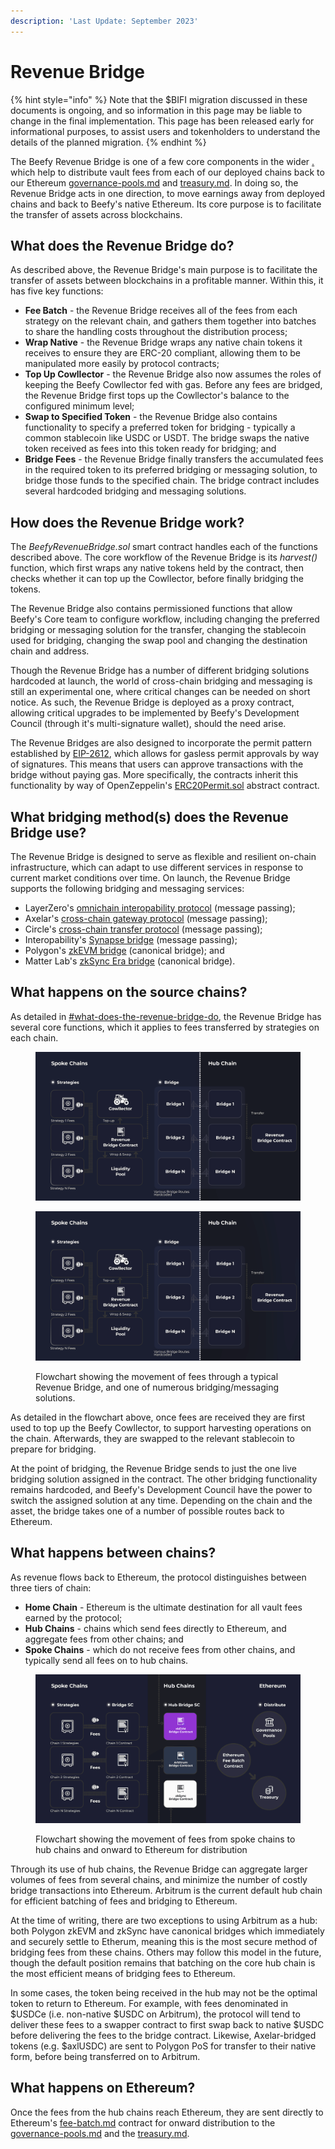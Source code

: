 ```yaml
---
description: 'Last Update: September 2023'
---
```


# Revenue Bridge

{% hint style="info" %}
Note that the $BIFI migration discussed in these documents is ongoing, and so information in this page may be liable to change in the final implementation. This page has been released early for informational purposes, to assist users and tokenholders to understand the details of the planned migration.
{% endhint %}

The Beefy Revenue Bridge is one of a few core components in the wider [.](./ "mention") which help to distribute vault fees from each of our deployed chains back to our Ethereum [governance-pools.md](governance-pools.md "mention") and [treasury.md](../../dao/treasury.md "mention"). In doing so, the Revenue Bridge acts in one direction, to move earnings away from deployed chains and back to Beefy's native Ethereum. Its core purpose is to facilitate the transfer of assets across blockchains.

## What does the Revenue Bridge do?

As described above, the Revenue Bridge's main purpose is to facilitate the transfer of assets between blockchains in a profitable manner. Within this, it has five key functions:

* **Fee Batch** - the Revenue Bridge receives all of the fees from each strategy on the relevant chain, and gathers them together into batches to share the handling costs throughout the distribution process;
* **Wrap Native** - the Revenue Bridge wraps any native chain tokens it receives to ensure they are ERC-20 compliant, allowing them to be manipulated more easily by protocol contracts;
* **Top Up Cowllector** - the Revenue Bridge also now assumes the roles of keeping the Beefy Cowllector fed with gas. Before any fees are bridged, the Revenue Bridge first tops up the Cowllector's balance to the configured minimum level;
* **Swap to Specified Token** - the Revenue Bridge also contains functionality to specify a preferred token for bridging - typically a common stablecoin like USDC or USDT. The bridge swaps the native token received as fees into this token ready for bridging; and
* **Bridge Fees** - the Revenue Bridge finally transfers the accumulated fees in the required token to its preferred bridging or messaging solution, to bridge those funds to the specified chain. The bridge contract includes several hardcoded bridging and messaging solutions.

## How does the Revenue Bridge work?

The _BeefyRevenueBridge.sol_ smart contract handles each of the functions described above. The core workflow of the Revenue Bridge is its _harvest()_ function, which first wraps any native tokens held by the contract, then checks whether it can top up the Cowllector, before finally bridging the tokens.

The Revenue Bridge also contains permissioned functions that allow Beefy's Core team to configure workflow, including changing the preferred bridging or messaging solution for the transfer, changing the stablecoin used for bridging, changing the swap pool and changing the destination chain and address.

Though the Revenue Bridge has a number of different bridging solutions hardcoded at launch, the world of cross-chain bridging and messaging is still an experimental one, where critical changes can be needed on short notice. As such, the Revenue Bridge is deployed as a proxy contract, allowing critical upgrades to be implemented by Beefy's Development Council (through it's multi-signature wallet), should the need arise.

The Revenue Bridges are also designed to incorporate the permit pattern established by [EIP-2612](https://eips.ethereum.org/EIPS/eip-2612), which allows for gasless permit approvals by way of signatures. This means that users can approve transactions with the bridge without paying gas. More specifically, the contracts inherit this functionality by way of OpenZeppelin's [ERC20Permit.sol](https://github.com/OpenZeppelin/openzeppelin-contracts/blob/master/contracts/token/ERC20/extensions/ERC20Permit.sol) abstract contract.&#x20;

## What bridging method(s) does the Revenue Bridge use?

The Revenue Bridge is designed to serve as flexible and resilient on-chain infrastructure, which can adapt to use different services in response to current market conditions over time. On launch, the Revenue Bridge supports the following bridging and messaging services:

* LayerZero's [omnichain interopability protocol](https://layerzero.gitbook.io/docs/) (message passing);
* Axelar's [cross-chain gateway protocol](https://docs.axelar.dev/) (message passing);
* Circle's [cross-chain transfer protocol](https://developers.circle.com/stablecoin/docs/cctp-getting-started) (message passing);
* Interopability's [Synapse bridge](https://docs.synapseprotocol.com/protocol/synapse-bridge) (message passing);
* Polygon's [zkEVM bridge](https://wiki.polygon.technology/docs/category/zkevm-bridge/) (canonical bridge); and
* Matter Lab's [zkSync Era bridge](https://era.zksync.io/docs/reference/concepts/bridging-asset.html) (canonical bridge).&#x20;

## What happens on the source chains?

As detailed in [#what-does-the-revenue-bridge-do](revenue-bridge.md#what-does-the-revenue-bridge-do "mention"), the Revenue Bridge has several core functions, which it applies to fees transferred by strategies on each chain.

<figure><img src="../../.gitbook/assets/revenue-hub-spoke-flowchart (1).gif" alt=""><figcaption></figcaption></figure>

<figure><img src="../../.gitbook/assets/Revenue-bridge-flowchart.gif" alt=""><figcaption><p>Flowchart showing the movement of fees through a typical Revenue Bridge, and one of numerous bridging/messaging solutions.</p></figcaption></figure>

As detailed in the flowchart above, once fees are received they are first used to top up the Beefy Cowllector, to support harvesting operations on the chain. Afterwards, they are swapped to the relevant stablecoin to prepare for bridging.&#x20;

At the point of bridging, the Revenue Bridge sends to just the one live bridging solution assigned in the contract. The other bridging functionality remains hardcoded, and Beefy's Development Council have the power to switch the assigned solution at any time. Depending on the chain and the asset, the bridge takes one of a number of possible routes back to Ethereum.

## What happens between chains?

As revenue flows back to Ethereum, the protocol distinguishes between three tiers of chain:

* **Home Chain** - Ethereum is the ultimate destination for all vault fees earned by the protocol;
* **Hub Chains** - chains which send fees directly to Ethereum, and aggregate fees from other chains; and
* **Spoke Chains** - which do not receive fees from other chains, and typically send all fees on to hub chains.

<figure><img src="../../.gitbook/assets/revenue-hub-spoke-flowchart.gif" alt=""><figcaption><p>Flowchart showing the movement of fees from spoke chains to hub chains and onward to Ethereum for distribution</p></figcaption></figure>

Through its use of hub chains, the Revenue Bridge can aggregate larger volumes of fees from several chains, and minimize the number of costly bridge transactions into Ethereum. Arbitrum is the current default hub chain for efficient batching of fees and bridging to Ethereum.

At the time of writing, there are two exceptions to using Arbitrum as a hub: both Polygon zkEVM and zkSync have canonical bridges which immediately and securely settle to Etherum, meaning this is the most secure method of bridging fees from these chains. Others may follow this model in the future, though the default position remains that batching on the core hub chain is the most efficient means of bridging fees to Ethereum.&#x20;

In some cases, the token being received in the hub may not be the optimal token to return to Ethereum. For example, with fees denominated in $USDCe (i.e. non-native $USDC on Arbitrum), the protocol will tend to deliver these fees to a swapper contract to first swap back to native $USDC before delivering the fees to the bridge contract. Likewise, Axelar-bridged tokens (e.g. $axlUSDC) are sent to Polygon PoS for transfer to their native form, before being transferred on to Arbitrum.

## What happens on Ethereum?

Once the fees from the hub chains reach Ethereum, they are sent directly to Ethereum's [fee-batch.md](fee-batch.md "mention") contract for onward distribution to the [governance-pools.md](governance-pools.md "mention") and the [treasury.md](../../dao/treasury.md "mention").
